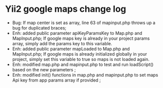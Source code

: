 Yii2 google maps change log
==============================

- Bug: If map center is set as array, line 63 of mapinput.php throws up a bug for duplicated braces;
- Enh: added public parameter apiKeyParamsKey to Map.php and MapInput.php; 
       If google maps key is already in your project params array, simply add the params key to this variable.
- Enh: added public parameter mapLoaded to Map.php and MapInput.php; 
       If google maps is already initialized globally in your project, simply set this variable to true so maps is not loaded again.
- Enh: modified map.php and mapinput.php to test and run loadScript() based on the new parameters ; 
- Enh: modified init() functions in map.php and mapinput.php to set maps Api key from app params array if provided ; 
